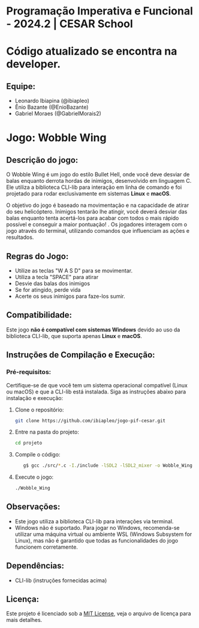 # Programação Imperativa e Funcional - 2024.2 | CESAR School

# Código atualizado se encontra na developer.

## Equipe:
- Leonardo Ibiapina (@ibiapleo)
- Ênio Bazante (@EnioBazante)
- Gabriel Moraes (@GabrielMorais2)

# Jogo: Wobble Wing

## Descrição do jogo:
O Wobble Wing é um jogo do estilo Bullet Hell, onde você deve desviar de balas enquanto derrota hordas de inimigos, desenvolvido em linguagem C. Ele utiliza a biblioteca CLI-lib para interação em linha de comando e foi projetado para rodar exclusivamente em sistemas **Linux** e **macOS**.

O objetivo do jogo é baseado na movimentação e na capacidade de atirar do seu helicóptero. Inimigos tentarão lhe atingir, você deverá desviar das balas enquanto tenta acertá-los para acabar com todos o mais rápido possível e conseguir a maior pontuação! . Os jogadores interagem com o jogo através do terminal, utilizando comandos que influenciam as ações e resultados.

## Regras do Jogo:
- Utilize as teclas "W A S D" para se movimentar.
- Utiliza a tecla "SPACE" para atirar
- Desvie das balas dos inimigos
- Se for atingido, perde vida
- Acerte os seus inimigos para faze-los sumir.

## Compatibilidade:
Este jogo **não é compatível com sistemas Windows** devido ao uso da biblioteca CLI-lib, que suporta apenas **Linux** e **macOS**.

## Instruções de Compilação e Execução:

### Pré-requisitos:
Certifique-se de que você tem um sistema operacional compatível (Linux ou macOS) e que a CLI-lib está instalada. Siga as instruções abaixo para instalação e execução:

1. Clone o repositório:
   ```bash
   git clone https://github.com/ibiapleo/jogo-pif-cesar.git

2. Entre na pasta do projeto:
   ```bash
   cd projeto
3. Compile o código:
   ```bash
      g$ gcc ./src/*.c -I./include -lSDL2 -lSDL2_mixer -o Wobble_Wing

4. Execute o jogo:
      ```bash
      ./Wobble_Wing

## Observações:
- Este jogo utiliza a biblioteca CLI-lib para interações via terminal.
- Windows não é suportado. Para jogar no Windows, recomenda-se utilizar uma máquina virtual ou ambiente WSL (Windows Subsystem for Linux), mas não é garantido que todas as funcionalidades do jogo funcionem corretamente.
## Dependências:
- CLI-lib (instruções fornecidas acima)
## Licença:
Este projeto é licenciado sob a [MIT License](LICENSE), veja o arquivo de licença para mais detalhes.
